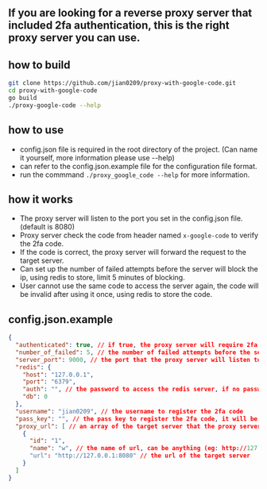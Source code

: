 ## If you are looking for a reverse proxy server that included 2fa authentication, this is the right proxy server you can use.

## how to build
```sh
git clone https://github.com/jian0209/proxy-with-google-code.git
cd proxy-with-google-code
go build
./proxy-google-code --help
```

## how to use
- config.json file is required in the root directory of the project. (Can name it yourself, more information please use --help)
- can refer to the config.json.example file for the configuration file format.
- run the commmand `./proxy_google_code --help` for more information.

## how it works
- The proxy server will listen to the port you set in the config.json file. (default is 8080)
- Proxy server check the code from header named `x-google-code` to verify the 2fa code.
- If the code is correct, the proxy server will forward the request to the target server.
- Can set up the number of failed attempts before the server will block the ip, using redis to store, limit 5 minutes of blocking.
- User cannot use the same code to access the server again, the code will be invalid after using it once, using redis to store the code.

## config.json.example
```json
{
  "authenticated": true, // if true, the proxy server will require 2fa code to access the server
  "number_of_failed": 5, // the number of failed attempts before the server will block the ip, 0 means no limit
  "server_port": 9000, // the port that the proxy server will listen to (default is 8080)
  "redis": {
    "host": "127.0.0.1",
    "port": "6379",
    "auth": "", // the password to access the redis server, if no password, leave it empty
    "db": 0
  },
  "username": "jian0209", // the username to register the 2fa code
  "pass_key": "", // the pass key to register the 2fa code, it will be generated when you use -g
  "proxy_url": [ // an array of the target server that the proxy server will forward the request to
    {
      "id": "1",
      "name": "w", // the name of url, can be anything (eg: http://127.0.0.1:9000/w)
      "url": "http://127.0.0.1:8080" // the url of the target server
    }
  ]
}
```
